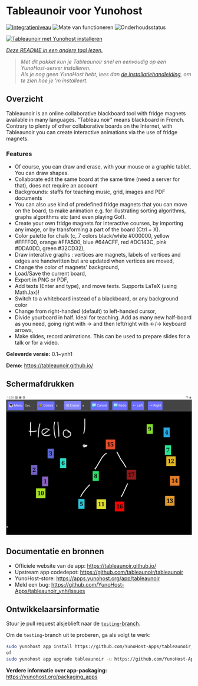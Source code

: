 <!--
NB: Deze README is automatisch gegenereerd door <https://github.com/YunoHost/apps/tree/master/tools/readme_generator>
Hij mag NIET handmatig aangepast worden.
-->

# Tableaunoir voor Yunohost

[![Integratieniveau](https://dash.yunohost.org/integration/tableaunoir.svg)](https://ci-apps.yunohost.org/ci/apps/tableaunoir/) ![Mate van functioneren](https://ci-apps.yunohost.org/ci/badges/tableaunoir.status.svg) ![Onderhoudsstatus](https://ci-apps.yunohost.org/ci/badges/tableaunoir.maintain.svg)

[![Tableaunoir met Yunohost installeren](https://install-app.yunohost.org/install-with-yunohost.svg)](https://install-app.yunohost.org/?app=tableaunoir)

*[Deze README in een andere taal lezen.](./ALL_README.md)*

> *Met dit pakket kun je Tableaunoir snel en eenvoudig op een YunoHost-server installeren.*  
> *Als je nog geen YunoHost hebt, lees dan [de installatiehandleiding](https://yunohost.org/install), om te zien hoe je 'm installeert.*

## Overzicht

Tableaunoir is an online collaborative blackboard tool with fridge magnets available in many languages. "Tableau noir" means blackboard in French. Contrary to plenty of other collaborative boards on the Internet, with Tableaunoir you can create interactive animations via the use of fridge magnets.

### Features

- Of course, you can draw and erase, with your mouse or a graphic tablet. You can draw shapes.
- Collaborate edit the same board at the same time (need a server for that), does not require an account
- Backgrounds: staffs for teaching music, grid, images and PDF documents
- You can also use kind of predefined fridge magnets that you can move on the board, to make animation e.g. for illustrating sorting algorithms, graphs algorithms etc (and even playing Go!).
- Create your own fridge magnets for interactive courses, by importing any image, or by transforming a part of the board (Ctrl + X).
- Color palette for chalk (c, 7 colors black/white #000000, yellow #FFFF00, orange #FFA500, blue #64ACFF, red #DC143C, pink #DDA0DD, green #32CD32),
- Draw interative graphs : vertices are magnets, labels of vertices and edges are handwritten but are updated when vertices are moved,
- Change the color of magnets' background,
- Load/Save the current board,
- Export in PNG or PDF,
- Add texts (Enter and type), and move texts. Supports LaTeX (using MathJax)!
- Switch to a whiteboard instead of a blackboard, or any background color
- Change from right-handed (default) to left-handed cursor,
- Divide yourboard in half. Ideal for teaching. Add as many new half-board as you need, going right with → and then left/right with ←/→ keyboard arrows,
- Make slides, record animations. This can be used to prepare slides for a talk or for a video.


**Geleverde versie:** 0.1~ynh1

**Demo:** <https://tableaunoir.github.io/>

## Schermafdrukken

![Schermafdrukken van Tableaunoir](./doc/screenshots/screenshot.jpg)

## Documentatie en bronnen

- Officiele website van de app: <https://tableaunoir.github.io/>
- Upstream app codedepot: <https://github.com/tableaunoir/tableaunoir>
- YunoHost-store: <https://apps.yunohost.org/app/tableaunoir>
- Meld een bug: <https://github.com/YunoHost-Apps/tableaunoir_ynh/issues>

## Ontwikkelaarsinformatie

Stuur je pull request alsjeblieft naar de [`testing`-branch](https://github.com/YunoHost-Apps/tableaunoir_ynh/tree/testing).

Om de `testing`-branch uit te proberen, ga als volgt te werk:

```bash
sudo yunohost app install https://github.com/YunoHost-Apps/tableaunoir_ynh/tree/testing --debug
of
sudo yunohost app upgrade tableaunoir -u https://github.com/YunoHost-Apps/tableaunoir_ynh/tree/testing --debug
```

**Verdere informatie over app-packaging:** <https://yunohost.org/packaging_apps>
